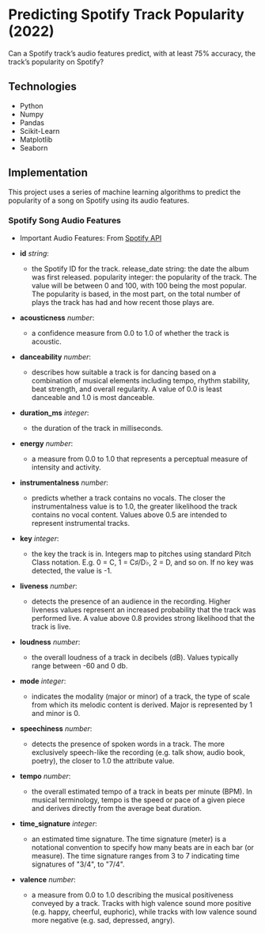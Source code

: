 # Predicting Spotify Track Popularity (2022)

Can a Spotify track’s audio features predict, with at least 75% accuracy, the track’s popularity on Spotify?

## Technologies
- Python
- Numpy
- Pandas
- Scikit-Learn
- Matplotlib
- Seaborn

## Implementation

This project uses a series of machine learning algorithms to predict the popularity of a song on Spotify using its audio features.

### Spotify Song Audio Features

* Important Audio Features: From [Spotify API](https://developer.spotify.com/documentation/web-api/reference/#/)

* **id** *string*:
  * the Spotify ID for the track. release_date string: the date the album was first released.
popularity integer: the popularity of the track. The value will be between 0 and 100, with 100 being the most popular. The popularity is based, in the most part, on the total number of plays the track has had and how recent those plays are.

* **acousticness** *number*:
  * a confidence measure from 0.0 to 1.0 of whether the track is acoustic.

* **danceability** *number*:
  * describes how suitable a track is for dancing based on a combination of musical elements including tempo, rhythm stability, beat strength, and overall regularity. A value of 0.0 is least danceable and 1.0 is most danceable.

* **duration_ms** *integer*:
  * the duration of the track in milliseconds.

* **energy** *number*:
  * a measure from 0.0 to 1.0 that represents a perceptual measure of intensity and activity.

* **instrumentalness** *number*:
  * predicts whether a track contains no vocals. The closer the instrumentalness value is to 1.0, the greater likelihood the track contains no vocal content. Values above 0.5 are intended to represent instrumental tracks.

* **key** *integer*:
  * the key the track is in. Integers map to pitches using standard Pitch Class notation. E.g. 0 = C, 1 = C♯/D♭, 2 = D, and so on. If no key was detected, the value is -1.

* **liveness** *number*:
  * detects the presence of an audience in the recording. Higher liveness values represent an increased probability that the track was performed live. A value above 0.8 provides strong likelihood that the track is live.

* **loudness** *number*:
  * the overall loudness of a track in decibels (dB). Values typically range between -60 and 0 db.

* **mode** *integer*:
  * indicates the modality (major or minor) of a track, the type of scale from which its melodic content is derived. Major is represented by 1 and minor is 0.

* **speechiness** *number*:
  * detects the presence of spoken words in a track. The more exclusively speech-like the recording (e.g. talk show, audio book, poetry), the closer to 1.0 the attribute value.

* **tempo** *number*:
  * the overall estimated tempo of a track in beats per minute (BPM). In musical terminology, tempo is the speed or pace of a given piece and derives directly from the average beat duration.

* **time_signature** *integer*:
  * an estimated time signature. The time signature (meter) is a notational convention to specify how many beats are in each bar (or measure). The time signature ranges from 3 to 7 indicating time signatures of "3/4", to "7/4".

* **valence** *number*:
  * a measure from 0.0 to 1.0 describing the musical positiveness conveyed by a track. Tracks with high valence sound more positive (e.g. happy, cheerful, euphoric), while tracks with low valence sound more negative (e.g. sad, depressed, angry).



